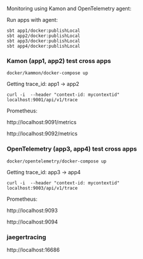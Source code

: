 Monitoring using Kamon and OpenTelemetry agent:

Run apps with agent:
```
sbt app1/docker:publishLocal
sbt app2/docker:publishLocal
sbt app3/docker:publishLocal
sbt app4/docker:publishLocal
```

### Kamon (app1, app2) test cross apps
```
docker/kammon/docker-compose up
```
Getting trace_id: app1 -> app2
```
curl -i  --header "context-id: mycontextid" localhost:9001/api/v1/trace
```
Prometheus:

http://localhost:9091/metrics

http://localhost:9092/metrics

### OpenTelemetry (app3, app4) test cross apps
```
docker/opentelemetry/docker-compose up
```
Getting trace_id: app3 -> app4
```
curl -i  --header "context-id: mycontextid" localhost:9003/api/v1/trace
```

Prometheus:

http://localhost:9093

http://localhost:9094

### jaegertracing
http://localhost:16686
